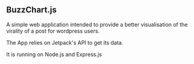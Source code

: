 BuzzChart.js
------------
A simple web application intended to provide a better visualisation of the virality of a post for wordpress users.

The App relies on Jetpack's API to get its data.

It is running on Node.js and Express.js
